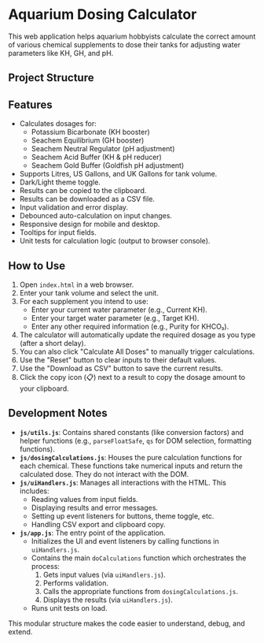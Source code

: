 # Aquarium Dosing Calculator

This web application helps aquarium hobbyists calculate the correct amount of various chemical supplements to dose their tanks for adjusting water parameters like KH, GH, and pH.

## Project Structure




## Features

* Calculates dosages for:
    * Potassium Bicarbonate (KH booster)
    * Seachem Equilibrium (GH booster)
    * Seachem Neutral Regulator (pH adjustment)
    * Seachem Acid Buffer (KH & pH reducer)
    * Seachem Gold Buffer (Goldfish pH adjustment)
* Supports Litres, US Gallons, and UK Gallons for tank volume.
* Dark/Light theme toggle.
* Results can be copied to the clipboard.
* Results can be downloaded as a CSV file.
* Input validation and error display.
* Debounced auto-calculation on input changes.
* Responsive design for mobile and desktop.
* Tooltips for input fields.
* Unit tests for calculation logic (output to browser console).

## How to Use

1.  Open `index.html` in a web browser.
2.  Enter your tank volume and select the unit.
3.  For each supplement you intend to use:
    * Enter your current water parameter (e.g., Current KH).
    * Enter your target water parameter (e.g., Target KH).
    * Enter any other required information (e.g., Purity for KHCO₃).
4.  The calculator will automatically update the required dosage as you type (after a short delay).
5.  You can also click "Calculate All Doses" to manually trigger calculations.
6.  Use the "Reset" button to clear inputs to their default values.
7.  Use the "Download as CSV" button to save the current results.
8.  Click the copy icon (📋) next to a result to copy the dosage amount to your clipboard.

## Development Notes

* **`js/utils.js`**: Contains shared constants (like conversion factors) and helper functions (e.g., `parseFloatSafe`, `qs` for DOM selection, formatting functions).
* **`js/dosingCalculations.js`**: Houses the pure calculation functions for each chemical. These functions take numerical inputs and return the calculated dose. They do not interact with the DOM.
* **`js/uiHandlers.js`**: Manages all interactions with the HTML. This includes:
    * Reading values from input fields.
    * Displaying results and error messages.
    * Setting up event listeners for buttons, theme toggle, etc.
    * Handling CSV export and clipboard copy.
* **`js/app.js`**: The entry point of the application.
    * Initializes the UI and event listeners by calling functions in `uiHandlers.js`.
    * Contains the main `doCalculations` function which orchestrates the process:
        1.  Gets input values (via `uiHandlers.js`).
        2.  Performs validation.
        3.  Calls the appropriate functions from `dosingCalculations.js`.
        4.  Displays the results (via `uiHandlers.js`).
    * Runs unit tests on load.

This modular structure makes the code easier to understand, debug, and extend.
